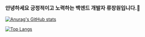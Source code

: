 ### 안녕하세요 긍정적이고 노력하는 백엔드 개발자 류장원입니다.👋

[![Anurag's GitHub stats](https://github-readme-stats.vercel.app/api?username=Jangwon0319&count_private=true)](https://github.com/anuraghazra/github-readme-stats)


[![Top Langs](https://github-readme-stats.vercel.app/api/top-langs/?username=Jangwon0319&layout=compact)](https://github.com/Jangwon0319)
